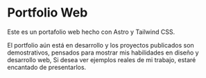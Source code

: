 # Portfolio Web

Este es un portafolio web hecho con Astro y Tailwind CSS.

El portfolio aún está en desarrollo y los proyectos publicados son demostrativos, pensados para mostrar mis habilidades en diseño y desarrollo web, Si desea ver ejemplos reales de mi trabajo, estaré encantado de presentarlos.
